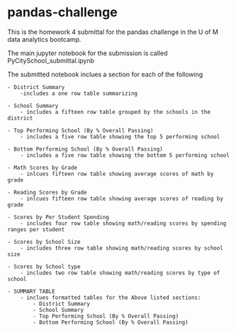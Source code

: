 # pandas-challenge
This is the homework 4 submittal for the pandas challenge in the U of M data analytics bootcamp.

The main jupyter notebook for the submission is called PyCitySchool_submittal.ipynb

The submitted notebook inclues a section for each of the following

    - District Summary
        -includes a one row table summarizing 
        
    - School Summary
        - includes a fifteen row table grouped by the schools in the district
        
    - Top Performing School (By % Overall Passing)
        - includes a five row table showing the top 5 performing school
        
    - Bottom Performing School (By % Overall Passing)
        - includes a five row table showing the bottom 5 performing school
        
    - Math Scores by Grade
        - inlcues fifteen row table showing average scores of math by grade
        
    - Reading Scores by Grade
        - inlcues fifteen row table showing average scores of reading by grade
    
    - Scores by Per Student Spending
        - includes four row table showing math/reading scores by spending ranges per student
        
    - Scores by School Size
        - includes three row table showing math/reading scores by school size
    
    - Scores by School type
        - includes two row table showing math/reading scores by type of school
        
    - SUMMARY TABLE
        - inclues formatted tables for the Above listed sections:
            - District Summary
            - School Summary
            - Top Performing School (By % Overall Passing)
            - Bottom Performing School (By % Overall Passing)
